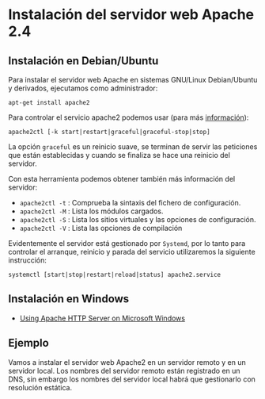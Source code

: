 # Instalación del servidor web Apache 2.4

## Instalación en Debian/Ubuntu

Para instalar  el servidor web Apache en sistemas GNU/Linux Debian/Ubuntu y derivados, ejecutamos como administrador:

	apt-get install apache2

Para controlar el servicio apache2 podemos usar (para más [información](http://httpd.apache.org/docs/2.4/es/stopping.html)):

    apache2ctl [-k start|restart|graceful|graceful-stop|stop]

La opción `graceful` es un reinicio suave, se terminan de servir las peticiones que están establecidas y cuando se finaliza se hace una reinicio del servidor.

Con esta herramienta podemos obtener también más información del servidor:

* `apache2ctl -t` : Comprueba la sintaxis del fichero de configuración.
* `apache2ctl -M` : Lista los módulos cargados.
* `apache2ctl -S` : Lista los sitios virtuales y las opciones de configuración.
* `apache2ctl -V` : Lista las opciones de compilación

Evidentemente el servidor está gestionado por `Systemd`, por lo tanto para controlar el arranque, reinicio y parada del servicio utilizaremos la siguiente instrucción:

	systemctl [start|stop|restart|reload|status] apache2.service

## Instalación en Windows

* [Using Apache HTTP Server on Microsoft Windows](https://httpd.apache.org/docs/2.4/platform/windows.html)

## Ejemplo

Vamos a instalar el servidor web Apache2 en un servidor remoto y en un servidor local. Los nombres del servidor remoto están registrado en un DNS, sin embargo los nombres del servidor local habrá que gestionarlo con resolución estática.